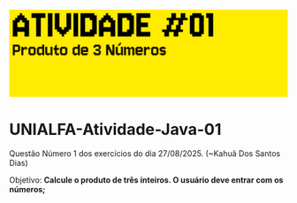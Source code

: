 ![banner](./Img/ATIVIDADE1.png)

# UNIALFA-Atividade-Java-01
Questão Número 1 dos exercícios do dia 27/08/2025. (~Kahuã Dos Santos Dias)

Objetivo: **Calcule o produto de três inteiros. O usuário deve entrar com os números;**
